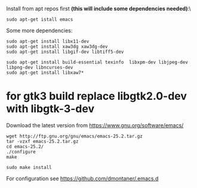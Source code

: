 
Install from apt repos first __(this will include some dependencies needed)__:\

    sudo apt-get istall emacs

Some more dependencies:

    sudo apt-get install libx11-dev
    sudo apt-get install xaw3dg xaw3dg-dev
    sudo apt-get install libgif-dev libtiff5-dev
    
    sudo apt-get install build-essential texinfo  libxpm-dev libjpeg-dev libpng-dev libncurses-dev
    sudo apt-get install libxaw7*
    
    
# for gtk3 build replace libgtk2.0-dev with libgtk-3-dev


Download the latest version from https://www.gnu.org/software/emacs/

    wget http://ftp.gnu.org/gnu/emacs/emacs-25.2.tar.gz
    tar -vzxf emacs-25.2.tar.gz
    cd emacs-25.2/
    ./configure
    make
    
    sudo make install

For configuration see https://github.com/dmontaner/.emacs.d
